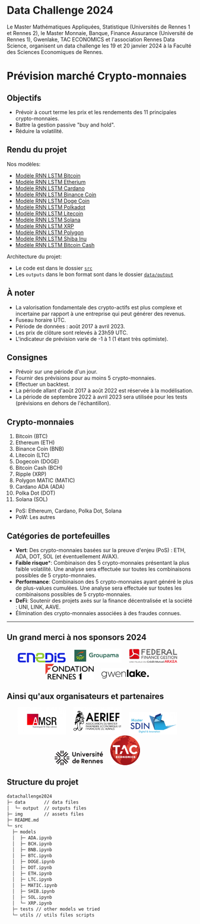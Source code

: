 # Data Challenge 2024

Le Master Mathématiques Appliquées, Statistique (Universités de Rennes 1 et Rennes 2), le Master Monnaie, Banque, Finance Assurance (Université de Rennes 1), Gwenlake, TAC ECONOMICS et l'association Rennes Data Science, organisent un data challenge les 19 et 20 janvier 2024 à la Faculté des Sciences Economiques de Rennes.

# Prévision marché Crypto-monnaies

## Objectifs
- Prévoir à court terme les prix et les rendements des 11 principales crypto-monnaies.
- Battre la gestion passive "buy and hold".
- Réduire la volatilité.

## Rendu du projet

Nos modèles:
- [Modèle RNN LSTM Bitcoin](src/models/BTC.ipynb)
- [Modèle RNN LSTM Etherium](src/models/ETH.ipynb)
- [Modèle RNN LSTM Cardano](src/models/ADA.ipynb)
- [Modèle RNN LSTM Binance Coin](src/models/BNB.ipynb)
- [Modèle RNN LSTM Doge Coin](src/models/DOGE.ipynb)
- [Modèle RNN LSTM Polkadot](src/models/DOT.ipynb)
- [Modèle RNN LSTM Litecoin](src/models/LTC.ipynb)
- [Modèle RNN LSTM Solana](src/models/SOL.ipynb)
- [Modèle RNN LSTM XRP](src/models/XRP.ipynb)
- [Modèle RNN LSTM Polygon](src/models/MATIC.ipynb)
- [Modèle RNN LSTM Shiba Inu](src/models/SHIB.ipynb)
- [Modèle RNN LSTM Bitcoin Cash](src/models/BCH.ipynb)

Architecture du projet:
- Le code est dans le dossier [`src`](src/)
- Les `outputs` dans le bon format sont dans le dossier [`data/output`](data/output/)

## À noter
- La valorisation fondamentale des crypto-actifs est plus complexe et incertaine par rapport à une entreprise qui peut générer des revenus.
- Fuseau horaire UTC.
- Période de données : août 2017 à avril 2023.
- Les prix de clôture sont relevés à 23h59 UTC.
- L'indicateur de prévision varie de -1 à 1 (1 étant très optimiste).

## Consignes
- Prévoir sur une période d'un jour.
- Fournir des prévisions pour au moins 5 crypto-monnaies.
- Effectuer un backtest.
- La période allant d'août 2017 à août 2022 est réservée à la modélisation.
- La période de septembre 2022 à avril 2023 sera utilisée pour les tests (prévisions en dehors de l'échantillon).

## Crypto-monnaies

1. Bitcoin (BTC)
2. Ethereum (ETH)
3. Binance Coin (BNB)
4. Litecoin (LTC)
5. Dogecoin (DOGE)
6. Bitcoin Cash (BCH)
7. Ripple (XRP)
8. Polygon MATIC (MATIC)
9. Cardano ADA (ADA)
10. Polka Dot (DOT)
11. Solana (SOL)

- PoS: Ethereum, Cardano, Polka Dot, Solana
- PoW: Les autres

## Catégories de portefeuilles

- **Vert**: Des crypto-monnaies basées sur la preuve d'enjeu (PoS) : ETH, ADA, DOT, SOL (et éventuellement AVAX).
- **Faible risque***: Combinaison des 5 crypto-monnaies présentant la plus faible volatilité. Une analyse sera effectuée sur toutes les combinaisons possibles de 5 crypto-monnaies.
- **Performance**: Combinaison des 5 crypto-monnaies ayant généré le plus de plus-values cumulées. Une analyse sera effectuée sur toutes les combinaisons possibles de 5 crypto-monnaies.
- **DeFi**: Soutenir des projets axés sur la finance décentralisée et la société : UNI, LINK, AAVE.
- Élimination des crypto-monnaies associées à des fraudes connues.

---

## Un grand merci à nos sponsors 2024

<p align="center">
    <a href="https://www.enedis.fr" target="_blank"><img src="img/logo_enedis.png" width="130"></a> &nbsp; &nbsp;
    <a href="https://www.groupama.fr/" target="_blank"><img src="img/Groupama_FB_RVB.jpg" width="130"></a> &nbsp; &nbsp;
    <a href="https://www.federal-finance-gestion.fr" target="_blank"><img src="img/arkea-300x89.png" width="130"></a> &nbsp; &nbsp;
    <a href="https://fondation.univ-rennes.fr/" target="_blank"><img src="img/logo-Fondation-Rennes1-couleur-nobaseline.png" width="130"></a> &nbsp; &nbsp;
    <a href="https://www.gwenlake.com/" target="_blank"><img src="img/gwenlake.png" width="130"></a> &nbsp; &nbsp;
</p>

## Ainsi qu'aux organisateurs et partenaires
<p align="center">
    <a href="https://eco.univ-rennes.fr/amsr" target="_blank"><img src="img/logo_amsr.jpg" width="130"></a> &nbsp; &nbsp;
    <a href="https://eco.univ-rennes.fr/aerief" target="_blank"><img src="img/logo_aerief.jpg" width="130"></a> &nbsp; &nbsp;
    <a href="https://eco.univ-rennes.fr/aser" target="_blank"><img src="img/ASER-sdin-1024x475.png" width="130"></a> &nbsp; &nbsp;
    <a href="https://www.univ-rennes.fr/" target="_blank"><img src="img/UNIRENNES_LOGOnoir_0.png" width="130"></a> &nbsp; &nbsp;
    <a href="https://taceconomics.com" target="_blank"><img src="img/taceconomics-100px-white.png" width="80"></a> &nbsp; &nbsp;
</p>


## Structure du projet

```
datachallenge2024
├─ data       // data files
│  └─ output  // outputs files
├─ img        // assets files
├─ README.md
└─ src
  ├─ models
  │  ├─ ADA.ipynb
  │  ├─ BCH.ipynb
  │  ├─ BNB.ipynb
  │  ├─ BTC.ipynb
  │  ├─ DOGE.ipynb
  │  ├─ DOT.ipynb
  │  ├─ ETH.ipynb
  │  ├─ LTC.ipynb
  │  ├─ MATIC.ipynb
  │  ├─ SHIB.ipynb
  │  ├─ SOL.ipynb
  │  └─ XRP.ipynb
  ├─ tests // other models we tried
  └─ utils // utils files scripts
```